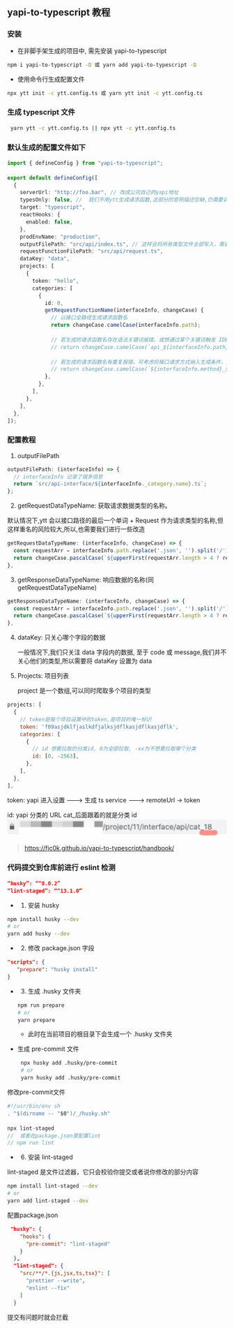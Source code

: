 ## yapi-to-typescript 教程

### 安装

- 在非脚手架生成的项目中, 需先安装 yapi-to-typescript

```bash
npm i yapi-to-typescript -D 或 yarn add yapi-to-typescript -D
```

- 使用命令行生成配置文件

```bash
npx ytt init -c ytt.config.ts 或 yarn ytt init -c ytt.config.ts
```

### 生成 typescript 文件

```bash
 yarn ytt -c ytt.config.ts || npx ytt -c ytt.config.ts
```

### 默认生成的配置文件如下

```ts
import { defineConfig } from "yapi-to-typescript";

export default defineConfig([
  {
    serverUrl: "http://foo.bar", // 改成公司自己的yapi地址
    typesOnly: false, //  我们不用ytt生成请求函数,这部分的官网描述空缺,仍需要调研,推荐暂时不要使用
    target: "typescript",
    reactHooks: {
      enabled: false,
    },
    prodEnvName: "production",
    outputFilePath: "src/api/index.ts", // 这样会将所有类型文件全部写入，需要改成传入一个函数
    requestFunctionFilePath: "src/api/request.ts",
    dataKey: "data",
    projects: [
      {
        token: "hello",
        categories: [
          {
            id: 0,
            getRequestFunctionName(interfaceInfo, changeCase) {
              // 以接口全路径生成请求函数名
              return changeCase.camelCase(interfaceInfo.path);

              // 若生成的请求函数名存在语法关键词报错、或想通过某个关键词触发 IDE 自动引入提示，可考虑加前缀，如:
              // return changeCase.camelCase(`api_${interfaceInfo.path}`)

              // 若生成的请求函数名有重复报错，可考虑将接口请求方式纳入生成条件，如:
              // return changeCase.camelCase(`${interfaceInfo.method}_${interfaceInfo.path}`)
            },
          },
        ],
      },
    ],
  },
]);
```

### 配置教程

1. outputFilePath

```js
outputFilePath: (interfaceInfo) => {
  // interfaceInfo 记录了很多信息
  return `src/api-interface/${interfaceInfo._category.name}.ts`;
};
```

2. getRequestDataTypeName: 获取请求数据类型的名称。

默认情况下,ytt 会以接口路径的最后一个单词 + Request 作为请求类型的名称,但这样重名的风险较大,所以,也需要我们进行一些改造

```js
getRequestDataTypeName: (interfaceInfo, changeCase) => {
  const requestArr = interfaceInfo.path.replace('.json', '').split('/');
  return changeCase.pascalCase(`${upperFirst(requestArr.length > 4 ? requestArr.slice(-3) : requestArr.slice(-2))}Req`);
},
```

3. getResponseDataTypeName: 响应数据的名称(同 getRequestDataTypeName)

```js
getResponseDataTypeName: (interfaceInfo, changeCase) => {
  const requestArr = interfaceInfo.path.replace('.json', '').split('/');
  return changeCase.pascalCase(`${upperFirst(requestArr.length > 4 ? requestArr.slice(-3) : requestArr.slice(-2))}Res`);
},
```

4.  dataKey: 只关心哪个字段的数据

    一般情况下,我们只关注 data 字段内的数据, 至于 code 或 message,我们并不关心他们的类型,所以需要将 dataKey 设置为 data

1.  Projects: 项目列表

    project 是一个数组,可以同时爬取多个项目的类型

```js
projects: [
  {
    // token是每个项目设置中的token,是项目的唯一标识
    token: 'f09asjdklfjaslkdfjalksjdflkasjdflkasjdflk',
    categories: [
      {
        // id 想要拉取的分类id, 0为全部拉取, -xx为不想要拉取哪个分类
        id: [0, -2563],
      },
    ],
  },
],
```

token: yapi 进入设置 ---> 生成 ts service ---> remoteUrl -> token

id: yapi 分类的 URL cat\_后面跟着的就是分类 id
![22](./222.png)

> https://fjc0k.github.io/yapi-to-typescript/handbook/

### 代码提交到仓库前进行 eslint 检测

```json
“husky”: “^8.0.2”
“lint-staged”: “^13.1.0”
```

- 1. 安装 husky

```bash
npm install husky --dev
# or
yarn add husky --dev
```

- 2. 修改 package.json 字段

```json
"scripts": {
   "prepare": "husky install"
}

```

- 3. 生成 .husky 文件夹

  ```bash
  npm run prepare
  # or
  yarn prepare
  ```

  - 此时在当前项目的根目录下会生成一个 .husky 文件夹

- 生成 pre-commit 文件
  ```bash
   npx husky add .husky/pre-commit
   # or
   yarn husky add .husky/pre-commit
  ```

修改pre-commit文件
```js
#!/usr/bin/env sh
. "$(dirname -- "$0")/_/husky.sh"

npx lint-staged
//  或者在package.json里配置lint 
// npm run lint
```

* 6. 安装 lint-staged

lint-staged 是文件过滤器，它只会校验你提交或者说你修改的部分内容

```bash
npm install lint-staged --dev
# or
yarn add lint-staged --dev

```

配置package.json
```json
 "husky": {
    "hooks": {
      "pre-commit": "lint-staged"
    }
  },
  "lint-staged": {
    "src/**/*.{js,jsx,ts,tsx}": [
      "prettier --write",
      "eslint --fix"
    ]
  }

```
提交有问题时就会拦截